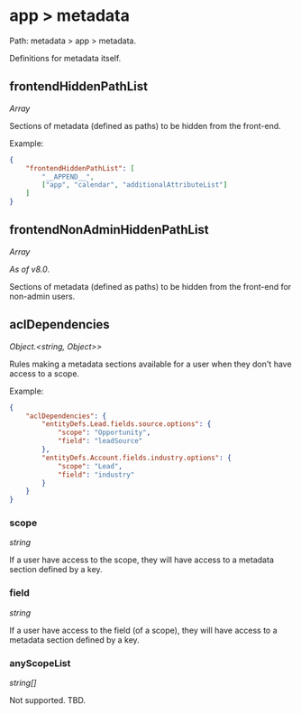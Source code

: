 # app > metadata

Path: metadata > app > metadata.

Definitions for metadata itself.

## frontendHiddenPathList

*Array*

Sections of metadata (defined as paths) to be hidden from the front-end.

Example:

```json
{
    "frontendHiddenPathList": [
        "__APPEND__",
        ["app", "calendar", "additionalAttributeList"]
    ]
}
```

## frontendNonAdminHiddenPathList

*Array*

*As of v8.0*.

Sections of metadata (defined as paths) to be hidden from the front-end for non-admin users.

## aclDependencies

*Object.<string, Object\>\>*

Rules making a metadata sections available for a user when they don't have access to a scope.

Example:

```json
{
    "aclDependencies": {
        "entityDefs.Lead.fields.source.options": {
            "scope": "Opportunity",
            "field": "leadSource"
        },
        "entityDefs.Account.fields.industry.options": {
            "scope": "Lead",
            "field": "industry"
        }
    }
}
```

### scope

*string*

If a user have access to the scope, they will have access to a metadata section defined by a key.

### field

*string*

If a user have access to the field (of a scope), they will have access to a metadata section defined by a key.

### anyScopeList

*string[]*

Not supported. TBD.
